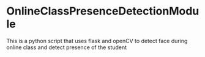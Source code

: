 # OnlineClassPresenceDetectionModule
This  is a python script that uses flask and openCV to detect  face during online class and detect presence of the student 

